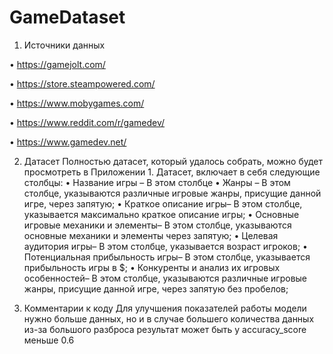 # GameDataset
1.	Источники данных

•	https://gamejolt.com/
 
•	https://store.steampowered.com/
 
•	https://www.mobygames.com/
 
•	https://www.reddit.com/r/gamedev/
 
•	https://www.gamedev.net/
 
2.	Датасет
Полностью датасет, который удалось собрать, можно будет просмотреть в Приложении 1. Датасет, включает в себя следующие столбцы:
•	Название игры – В этом столбце
•	Жанры – В этом столбце, указываются различные игровые жанры, присущие данной игре, через запятую;
•	Краткое описание игры– В этом столбце, указывается максимально краткое описание игры;
•	Основные игровые механики и элементы– В этом столбце, указываются основные механики и элементы через запятую;
•	Целевая аудитория игры– В этом столбце, указывается возраст игроков;
•	Потенциальная прибыльность игры– В этом столбце, указывается прибыльность игры в $;
•	Конкуренты и анализ их игровых особенностей– В этом столбце, указываются различные игровые жанры, присущие данной игре, через запятую без пробелов;

3. Комментарии к коду
Для улучшения показателей работы модели нужно больше данных, но и в случае большего количества данных из-за большого разброса результат может быть у accuracy_score меньше 0.6
